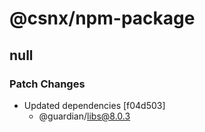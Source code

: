# @csnx/npm-package

## null

### Patch Changes

- Updated dependencies [f04d503]
  - @guardian/libs@8.0.3
